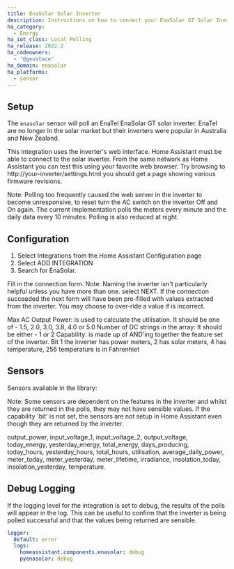 ```yaml
---
title: EnaSolar Solar Inverter
description: Instructions on how to connect your EnaSolar GT Solar Inverter to Home Assistant.
ha_category:
  - Energy
ha_iot_class: Local Polling
ha_release: 2022.2
ha_codeowners:
  - '@geustace'
ha_domain: enasolar
ha_platforms:
  - sensor
---
```


## Setup

The `enasolar` sensor will poll an EnaTel EnaSolar GT solar inverter.  EnaTel are no longer in the solar market but their inverters were popular in Australia and New Zealand.

This integration uses the inverter's web interface. Home Assistant must be able to connect to the solar inverter. From the same network as Home Assistant you can test this using your favorite web browser. Try browsing to http://your-inverter/settings.html you should get a page showing various firmware revisions.

Note: Polling too frequently caused the web server in the inverter to become unresponsive, to reset turn the AC switch on the inverter Off and On again. The current implementation polls the meters every minute and the daily data every 10 minutes. Polling is also reduced at night.


## Configuration

1. Select Integrations from the Home Assistant Configuration page
2. Select ADD INTEGRATION
3. Search for EnaSolar.

Fill in the connection form. Note: Naming the inverter isn't particularly helpful unless you have more than one. select NEXT. If the connection succeeded the next form will have been pre-filled with values extracted from the inverter.  You may choose to over-ride a value if is incorrect.

Max AC Output Power: is used to calculate the utilisation. It should be one of - 1.5, 2.0, 3.0, 3.8, 4.0 or 5.0
Number of DC strings in the array: It should be either - 1 or 2
Capability: is made up of AND'ing together the feature set of the inverter. Bit 1 the inverter has power meters, 2 has solar meters, 4 has temperature, 256 temperature is in Fahrenhiet

## Sensors

Sensors available in the library:

Note: Some sensors are dependent on the features in the inverter and whilst they are returned in the polls, they may not have sensible values. If the capability 'bit' is not set, the sensors are not setup in Home Assistant even though they are returned by the inverter.

output_power, input_voltage_1, input_voltage_2, output_voltage, today_energy, yesterday_energy, total_energy, days_producing, today_hours, yesterday_hours, total_hours, utilisation, average_daily_power, meter_today, meter_yesterday, meter_lifetime, irradiance, insolation_today, insolation_yesterday, temperature.

## Debug Logging

If the logging level for the integration is set to debug, the results of the polls will appear in the log. This can be useful to confirm that the inverter is being polled successful and that the values being returned are sensible.

```yaml
logger:
  default: error
  logs:
    homeassistant.components.enasolar: debug
    pyenasolar: debug
```
